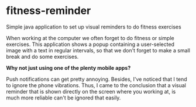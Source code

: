 # fitness-reminder

Simple java application to set up visual reminders to do fitness exercises

When working at the computer we often forget to do fitness or simple exercises. This application shows a popup containing a user-selected image with a text in regular intervals, so that we don't forget to make a small break and do some exercises.

**Why not just using one of the plenty mobile apps?**

Push notifications can get pretty annoying. Besides, I've noticed that I tend to ignore the phone vibrations. Thus, I came to the conclusion that a visual reminder that is shown directly on the screen where you working at, is much more reliable can't be ignored that easily.
